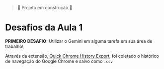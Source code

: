 > :construction: Projeto em construção :construction:

# Desafios da Aula 1

**PRIMEIRO DESAFIO:** Utilizar o Gemini em alguma tarefa em sua área de trabalho\

Através da extensão, [Quick Chrome History Export](https://chromewebstore.google.com/detail/quick-chrome-history-expo/hdfpifhfphhgjipcnfnolgalplokmmge), foi coletado o histórico de navegação do Google Chrome e salvo como `.csv`

